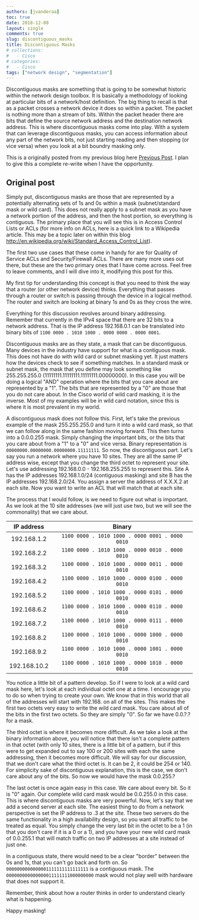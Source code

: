 ```yaml
---
authors: [jvanderaa]
toc: true
date: 2018-12-08
layout: single
comments: true
slug: discontiguous_masks
title: Discontiguous Masks
# collections:
#   - Cisco
# categories:
#   - Cisco
tags: ["network design", "segmentation"]
---
```


Discontiguous masks are something that is going to be somewhat historic within the network design
toolbox. It is basically a methodology of looking at particular bits of a network/host definition.
The big thing to recall is that as a packet crosses a network device it does so within a packet. The
packet is nothing more than a stream of bits. Within the packet header there are bits that define
the source network address and the destination network address. This is where discontiguous masks
come into play. With a system that can leverage discontiguous masks, you can access information
about any part of the network bits, not just starting reading and then stopping (or vice versa) when
you look at a bit boundry masking only.

This is a originally posted from my previous blog here 
[Previous Post](https://connectforall.blogspot.com/2011/06/discontiguous-masks.html). I plan to give
this a complete re-write when I have the opportunity.

## Original post

Simply put, discontiguous masks are those that are represented by a potentially alternating sets of
1s and 0s within a mask (subnet/standard mask or wild card). This does not really apply to a subnet
mask as you have a network portion of the address, and then the host portion, so everything is
contiguous. The primary place that you will see this is in Access Control Lists or ACLs (for more
info on ACLs, here is a quick link to a Wikipedia article. This may be a topic later on within this
blog http://en.wikipedia.org/wiki/Standard_Access_Control_List).  

The first two use cases that these come in handy for are for Quality of Service ACLs and
Security/Firewall ACLs. There are many more uses out there, but these are the two primary ones that
I have come across. Feel free to leave comments, and I will dive into it, modifying this post for
this.  

My first tip for understanding this concept is that you need to think the way that a router (or
other network device) thinks. Everything that passes through a router or switch is passing through
the device in a logical method. The router and switch are looking at binary 1s and 0s as they cross
the wire.  

Everything for this discussion revolves around binary addressing. Remember that currently in the
IPv4 space that there are 32 bits to a network address. That is the IP address 192.168.0.1 can be
translated into binary bits of `1100 0000 . 1010 1000 . 0000 0000 . 0000 0001`.

Discontiguous masks are as they state, a mask that can be discontiguous. Many devices in the
industry have support for what is a contiguous mask. This does not have do with wild card or subnet
masking yet. It just matters how the devices check to see if something matches. In a standard mask
or subnet mask, the mask that you define may look something like
255.255.255.0 (11111111.11111111.11111111.00000000). In this case you will be doing a logical "AND"
operation where the bits that you care about are represented by a "1".  The bits that are
represented by a "0" are those that you do not care about. In the Cisco world of wild card masking,
it is the inverse. Most of my examples will be in wild card notation, since this is where it is most
prevalent in my world.

A discontiguous mask does not follow this. First, let's take the previous example of the mask
255.255.255.0 and turn it into a wild card mask, so that we can follow along in the same fashion
moving forward. This then turns into a 0.0.0.255 mask. Simply changing the important bits, or the
bits that you care about from a "1" to a "0" and vice versa. Binary representation is
`00000000.00000000.00000000.11111111`. So now, the discontiguous part. Let's say you run a network
where you have 10 sites. They are all the same IP address wise, except that you change the third
octet to represent your site. Let's use addressing 192.168.0.0 - 192.168.255.255 to represent this.
Site A has the IP addresses 192.168.1.0/24 (contiguous masking) and site B has the IP addresses 
192.168.2.0/24. You assign a server the address of X.X.X.2 at each site. Now you want to write an
ACL that will match that at each site.

The process that I would follow, is we need to figure out what is important. As we look at the 10
site  addresses (we will just use two, but we will see the commonality) that we care about.

|  IP address  |                     Binary                      |
| :----------: | :---------------------------------------------: |
| 192.168.1.2  | `1100 0000 . 1010 1000 . 0000 0001 . 0000 0010` |
| 192.168.2.2  | `1100 0000 . 1010 1000 . 0000 0010 . 0000 0010` |
| 192.168.3.2  | `1100 0000 . 1010 1000 . 0000 0011 . 0000 0010` |
| 192.168.4.2  | `1100 0000 . 1010 1000 . 0000 0100 . 0000 0010` |
| 192.168.5.2  | `1100 0000 . 1010 1000 . 0000 0101 . 0000 0010` |
| 192.168.6.2  | `1100 0000 . 1010 1000 . 0000 0110 . 0000 0010` |
| 192.168.7.2  | `1100 0000 . 1010 1000 . 0000 0111 . 0000 0010` |
| 192.168.8.2  | `1100 0000 . 1010 1000 . 0000 1000 . 0000 0010` |
| 192.168.9.2  | `1100 0000 . 1010 1000 . 0000 1001 . 0000 0010` |
| 192.168.10.2 | `1100 0000 . 1010 1000 . 0000 1010 . 0000 0010` |

You notice a little bit of a pattern develop. So if I were to look at a wild card mask here, let's
look at each individual octet one at a time. I encourage you to do so when trying to create your
own. We know that in this world that all of the addresses will start with 192.168. on all of the
sites. This makes the first two octets very easy to write the wild card mask. You care about all of
the bits in the first two octets. So they are simply "0". So far we have 0.0.?.? for a mask.  

The third octet is where it becomes more difficult. As we take a look at the binary information
above, you will notice that there isn't a complete pattern in that octet (with only 10 sites, there
is a little bit of a pattern, but if this were to get expanded out to say 100 or 200 sites with each
the same addressing, then it becomes more difficult. We will say for our discussion, that we don't
care what the third octet is. It can be 2, it could be 254 or 140. For simplicity sake of
discontiguous explanation, this is the case, we don't care about any of the bits. So now we would
have the mask 0.0.255.?

The last octet is once again easy in this case. We care about every bit. So it is "0" again. Our
complete wild card mask would be 0.0.255.0 in this case. This is where discontiguous masks are very
powerful. Now, let's say that we add a second server at each site. The easiest thing to do from a
network perspective is set the IP address to .3 at the site. These two servers do the same
functionality in a high availability design, so you want all traffic to be treated as equal. You
simply change the very last bit in the octet to be a 1 (in that you don't care if it is a 0 or a 1),
and you have your new wild card mask of 0.0.255.1 that will match traffic on two IP addresses at a
site instead of just one.

In a contiguous state, there would need to be a clear "border" between the 0s and 1s, that you can't
go back and forth on. So `0000000000000001111111111111111` is a contiguous mask. The
`000000000000000011111111000000000` mask would not play well with hardware that does not support it.

Remember, think about how a router thinks in order to understand clearly what is happening.

Happy masking! 